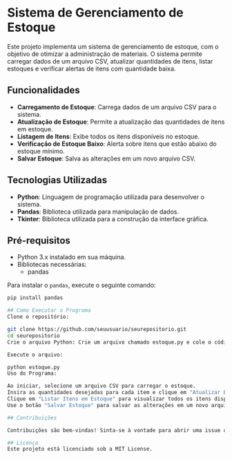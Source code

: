 # Sistema de Gerenciamento de Estoque  

Este projeto implementa um sistema de gerenciamento de estoque, com o objetivo de otimizar a administração de materiais. O sistema permite carregar dados de um arquivo CSV, atualizar quantidades de itens, listar estoques e verificar alertas de itens com quantidade baixa.

## Funcionalidades

- **Carregamento de Estoque**: Carrega dados de um arquivo CSV para o sistema.
- **Atualização de Estoque**: Permite a atualização das quantidades de itens em estoque.
- **Listagem de Itens**: Exibe todos os itens disponíveis no estoque.
- **Verificação de Estoque Baixo**: Alerta sobre itens que estão abaixo do estoque mínimo.
- **Salvar Estoque**: Salva as alterações em um novo arquivo CSV.

## Tecnologias Utilizadas

- **Python**: Linguagem de programação utilizada para desenvolver o sistema.
- **Pandas**: Biblioteca utilizada para manipulação de dados.
- **Tkinter**: Biblioteca utilizada para a construção da interface gráfica.

## Pré-requisitos

- Python 3.x instalado em sua máquina.
- Bibliotecas necessárias:
  - pandas

Para instalar o `pandas`, execute o seguinte comando:

```bash
pip install pandas

## Como Executar o Programa
Clone o repositório:

git clone https://github.com/seuusuario/seurepositorio.git
cd seurepositorio
Crie o arquivo Python: Crie um arquivo chamado estoque.py e cole o código do sistema fornecido.

Execute o arquivo:

python estoque.py
Uso do Programa:

Ao iniciar, selecione um arquivo CSV para carregar o estoque.
Insira as quantidades desejadas para cada item e clique em "Atualizar Estoque de Todos os Itens".
Clique em "Listar Itens em Estoque" para visualizar todos os itens disponíveis.
Use o botão "Salvar Estoque" para salvar as alterações em um novo arquivo CSV.

## Contribuições

Contribuições são bem-vindas! Sinta-se à vontade para abrir uma issue ou enviar um pull request.

## Licença
Este projeto está licenciado sob a MIT License.
